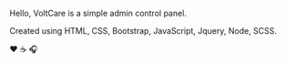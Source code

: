 Hello, VoltCare is a simple admin control panel.

Created using HTML, CSS, Bootstrap, JavaScript, Jquery, Node, SCSS.

:heart: :coffee: :headphones:
